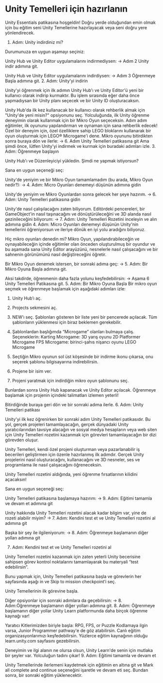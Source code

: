 # Unity Temelleri için hazırlanın

Unity Essentials patikasına hoşgeldin! Doğru yerde olduğundan emin olmak için bu eğitim seni Unity Temellerine hazırlayacak veya seni doğru yere yönlendirecek.

1. Adım: Unity indirdiniz mi?

Durumunuza en uygun aşamayı seçiniz:

Unity Hub ve Unity Editor uygulamalarını indirmediysen:
→ Adım 2 Unity indir adımına git.

Unity Hub ve Unity Editor uygulamalarını indirdiysen:
→ Adım 3 Öğrenmeye Başla adımına git.
2. Adım: Unity’yi indirin
 
Unity'yi öğrenmek için ilk adımın Unity Hub'ı ve Unity Editor'ü yeni bir kullanıcı olarak indirip kurmaktır. Bu işlem sırasında eğer daha önce yapmadıysan bir Unity planı seçecek ve bir Unity ID oluşturacaksın.
 
Unity Hub'da ilk kez kullanacak bir kullanıcı olarak rehberlik almak için "Unity'de yeni misin?" opsiyonunu seç. Yolculuğunda, ilk Unity öğrenme deneyimin olarak kullanmak için bir Mikro Oyun seçeceksin. Adım adım eğitimler, ilk oyununu yapılandırman ve oynaman için sana rehberlik edecek! Özel bir deneyim için, özel özelliklere sahip LEGO bloklarını kullanarak bir oyun oluşturmak için LEGO® Microgame'i dene.
Mikro oyununu bitirdikten sonra buraya dön ve ilerle:
→ 6. Adım Unity Temelleri patikasına git
Ama şimdi önce, lütfen Unity'yi indirmek ve kurmak için buradaki adımları izle.
3. Adım: Öğrenmeye başlayın

Unity Hub'ı ve Düzenleyiciyi yükledin. Şimdi ne yapmak istiyorsun?

Sana en uygun seçeneği seç:

Unity'de yeniyim ve bir Mikro Oyun tamamlamadım (bu arada, Mikro Oyun nedir?):
→ 4. Adım: Micro Oyunları denemeyi düşünün adımına gidin

Unity'de yeniyim ve Mikro Oyunlardan sonra gelecek her şeye hazırım.
→ 6. Adım: Unity Temelleri patikasına gidin

Unity'de nasıl çalışılacağını zaten biliyorum. Editördeki pencereleri, bir GameObject'in nasıl taşınacağını ve dönüştürüleceğini ve 3D alanda nasıl gezinileceğini biliyorum:
→ 7. Adım: Unity Temelleri Rozetini inceleyin ve alın adımına gidin
4. Adım: Micro Oyunları denemeyi düşünün 
Unity'nin temellerini öğreniyorsun ve ileriye dönük en iyi yolu aradığını biliyoruz.

Hiç mikro oyunları denedin mi? Mikro Oyun, yapılandırabileceğin ve oynayabileceğin içinde eğitimler olan önceden oluşturulmuş bir oyundur ve bu aşamada sana Unity Editor arayüzünü, nesnelerle nasıl çalışacağını ve bir sahnenin görünümünü nasıl değiştireceğini öğretir.

Bir Mikro Oyun denemek istersen, bir sonraki adıma geç:
→ 5. Adım: Bir Mikro Oyuna Başla adımına git.

Aksi takdirde, öğrenmenin daha fazla yolunu keşfedebilirsin:
→ Aşama 6 Unity Temelleri Patikasına git.
5. Adım: Bir Mikro Oyuna Başla
Bir mikro oyun seçmek ve öğrenmeye başlamak için aşağıdaki adımları izle:

1. Unity Hub’ı aç.


2. Projects sekmesini aç.


3. NEW’ı seç. Şablonları gösteren bir liste yeni bir pencerede açılacak. Tüm şablonların yüklenmesi için biraz beklemen gerekebilir.


4. Şablonlardan başlığımda “Microgame” olanları bulmaya çalış. Seçeneklerin:
Karting Microgame: 3D yarış oyunu
2D Platformer Microgame
FPS Microgame: birinci-şahıs nişancı oyunu
LEGO Microgame


5. Seçtiğin Mikro oyunun sol üst köşesinde bir indirme ikonu çıkarsa, onu seçerek şablonu bilgisayarına indirebilirsin.


6. Projene bir isim ver.

7. Projeni yaratmak için indirdiğin mikro oyun şablonunu seç.

Bunlardan sonra Unity Hub kapanacak ve Unity Editor açılacak. Öğrenmeye başlamak için projenin içindeki talimatları izlemen yeterli!

Bitirdiğinde buraya geri dön ve bir sonraki adıma ilerle.
6. Adım: Unity Temelleri patikası

Unity'yi ilk kez öğrenirken bir sonraki adım Unity Temelleri patikasıdır. Bu yol, gerçek projeleri tamamlayacağın, gerçek dünyadaki Unity yaratıcılarından tavsiye alacağın ve sosyal medya hesapların veya web siten için Unity Temelleri rozetini kazanmak için görevleri tamamlayacağın bir dizi görevden oluşur.

Unity Temelleri, kendi özel projeni oluşturman veya pazarlanabilir iş becerileri geliştirmen için özenle hazırlanmış ilk adımdır. Gerçek Unity projelerini nasıl oluşturacağını, kullanacağını ve 3D nesneler, ses ve programlama ile nasıl çalışacağını öğreneceksin.

Unity Temelleri rozetini aldığında, yeni öğrenme fırsatlarının kilidini açacaksın!

Sana en uygun seçeneği seç:

Unity Temelleri patikasına başlamaya hazırım:
→ 9. Adım: Eğitimi tamamla ve devam et adımına git

Unity hakkında Unity Temelleri rozetini alacak kadar bilgim var, yine de rozeti alabilir miyim?
→ 7. Adım: Kendini test et ve Unity Temelleri rozetini al adımına git

Başka bir şey ile ilgileniyorum:
→ 8. Adım: Öğrenmeye başlamanın diğer yolları adımına git 

7. Adım: Kendini test et ve Unity Temelleri rozetini al

Unity Temelleri rozetini kazanmak için zaten yeterli Unity becerisine sahipsen görev kontrol noktalarını tamamlayarak bu materyali “test edebilirsin”.

Bunu yapmak için, Unity Temelleri patikasına başla ve görevlerin her sayfasında aşağı in ve Skip to mission checkpoint’i seç.

Unity Temellerinin ilk görevine başla.

Diğer opsiyonlar için sonraki adımlara da geçebilirsin:
→ 8. Adım:Öğrenmeye başlamanın diğer yolları adımına git.
8. Adım: Öğrenmeye başlamanın diğer yollar
Unity Learn platformunda daha birçok öğrenme kaynağı var!

Yaratıcı Kitlerimizden biriyle başla: RPG, FPS, or Puzzle
Kodlamaya ilgin varsa, Junior Programmer pathway'e de göz atabilirsin.
Canlı eğitim organizasyonlarımızı keşfedebilirsin.
Yüzlerce eğitim kaynağının olduğu learn.unity.com sayfasını gezebilirsin.

Deneyimin ve ilgi alanın ne olursa olsun, Unity Learn'de senin için mutlaka bir şeyler var. Yolculuğun tadını çıkar!
9. Adım: Eğitimi tamamla ve devam et

Unity Temellerinde ilerlemeni kaydetmek için eğitimin en altına git ve Mark all complete and continue seçeneğini işaretle ve devam eti seç. Bundan sonra, bir sonraki eğitim yüklenecektir.
